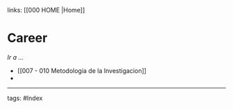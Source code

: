 links: [[000  HOME |Home]] 

# Career
*Ir a ...*
- [[007 - 010 Metodologia de la Investigacion]]
- 



---
tags:
	#Index